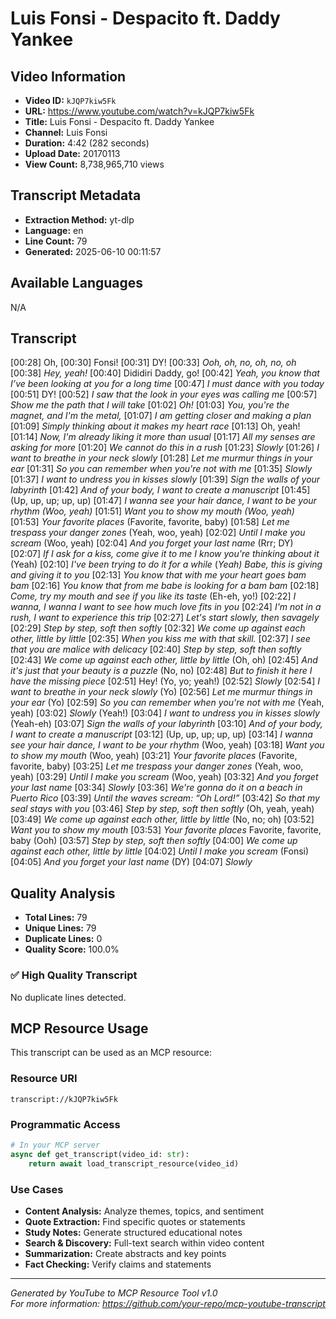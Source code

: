 # Luis Fonsi - Despacito ft. Daddy Yankee

## Video Information

- **Video ID:** `kJQP7kiw5Fk`
- **URL:** https://www.youtube.com/watch?v=kJQP7kiw5Fk
- **Title:** Luis Fonsi - Despacito ft. Daddy Yankee
- **Channel:** Luis Fonsi
- **Duration:** 4:42 (282 seconds)
- **Upload Date:** 20170113
- **View Count:** 8,738,965,710 views

## Transcript Metadata

- **Extraction Method:** yt-dlp
- **Language:** en
- **Line Count:** 79
- **Generated:** 2025-06-10 00:11:57

## Available Languages

N/A

## Transcript

[00:28] Oh,
[00:30] Fonsi!
[00:31] DY!
[00:33] <i>Ooh, oh, no, oh, no, oh</i>
[00:38] <i>Hey, yeah!</i>
[00:40] Dididiri Daddy, go!
[00:42] <i>Yeah, you know that I’ve been looking at you for a long time</i>
[00:47] <i>I must dance with you today</i>
[00:51] DY!
[00:52] <i>I saw that the look in your eyes was calling me</i>
[00:57] <i>Show me the path that I will take</i>
[01:02] <i>Oh!</i>
[01:03] <i>You, you're the magnet, and I'm</i> <i>the metal,</i>
[01:07] <i>I am getting closer and making a plan</i>
[01:09] <i>Simply thinking about it makes my heart race</i>
[01:13] Oh, yeah!
[01:14] <i>Now, I'm already liking it more than usual</i>
[01:17] <i>All my senses are asking for more</i>
[01:20] <i>We cannot do this in a rush</i>
[01:23] <i>Slowly</i>
[01:26] <i>I want to breathe in your neck slowly</i>
[01:28] <i>Let me murmur things in your ear</i>
[01:31] <i>So you can remember when you're not with me</i>
[01:35] <i>Slowly</i>
[01:37] <i>I want to undress you in kisses slowly</i>
[01:39] <i>Sign the walls of your labyrinth</i>
[01:42] <i>And of your body, I want to create a manuscript</i>
[01:45] (Up, up, up; up, up)
[01:47] <i>I wanna see your hair dance,</i> <i>I want to be your rhythm (Woo, yeah)</i>
[01:51] <i>Want you to show my mouth (Woo, yeah)</i>
[01:53] <i>Your favorite places</i> (Favorite, favorite, baby)
[01:58] <i>Let me trespass your danger zones</i> (Yeah, woo, yeah)
[02:02] <i>Until I make you scream</i> (Woo, yeah)
[02:04] <i>And you forget your last name</i> (Rrr; DY)
[02:07] <i>If I ask for a kiss, come give it to me</i> <i>I know you're thinking about it </i>(Yeah)
[02:10] <i>I've been trying to do it for a while</i> (<i>Yeah) Babe, this is giving and giving it to you</i>
[02:13] <i>You know that with me </i> <i>your heart goes bam bam</i>
[02:16] <i>You know that from me babe is looking</i> <i>for a bam bam</i>
[02:18] <i>Come, try my mouth and see </i> <i>if you like its taste</i> (Eh-eh, yo!)
[02:22] <i>I wanna, I wanna</i> <i>I want to see how much love fits in you</i>
[02:24] <i>I'm not in a rush, </i> <i>I want to experience this trip</i>
[02:27] <i>Let's start slowly, then savagely</i>
[02:29] <i>Step by step, soft then softly</i>
[02:32] <i>We come up against each other, little by little</i>
[02:35] <i>When you kiss me with that skill.</i>
[02:37] <i>I see that you are malice with delicacy</i>
[02:40] <i>Step by step, soft then softly</i>
[02:43] <i>We come up against each other, little by little</i> (Oh, oh)
[02:45] <i>And it's just that your beauty</i> <i>is a puzzle</i> (No, no)
[02:48] <i>But to finish it here I have the missing piece</i>
[02:51] Hey! (Yo, yo; yeah!)
[02:52] <i>Slowly</i>
[02:54] <i>I want to breathe in your neck slowly</i> (Yo)
[02:56] <i>Let me murmur things in your ear </i> (Yo)
[02:59] <i>So you can remember</i> <i>when you're not with me </i>(Yeah, yeah)
[03:02] <i>Slowly</i> (Yeah!)
[03:04] <i>I want to undress you in kisses slowly</i> (Yeah-eh)
[03:07] <i>Sign the walls of your labyrinth</i>
[03:10] <i>And of your body, I want to create a manuscript</i>
[03:12] (Up, up, up; up, up)
[03:14] <i>I wanna see your hair dance, </i> <i>I want to be your rhythm </i>(Woo, yeah)
[03:18] <i>Want you to show my mouth</i> (Woo, yeah)
[03:21] <i>Your favorite places </i> (Favorite, favorite, baby)
[03:25] <i>Let me trespass</i> <i>your danger zones </i>(Yeah, woo, yeah)
[03:29] <i>Until I make you scream</i> (Woo, yeah)
[03:32] <i>And you forget your last name</i>
[03:34] <i>Slowly</i>
[03:36] <i>We're gonna do it on a beach</i> <i>in Puerto Rico</i>
[03:39] <i>Until the waves scream: </i> <i>“Oh Lord!”</i>
[03:42] <i>So that my seal stays with you</i>
[03:46] <i>Step by step, soft then softly</i> (Oh, yeah, yeah)
[03:49] <i>We come up against each other, </i> <i>little by little </i>(No, no; oh)
[03:52] <i>Want you to show my mouth</i>
[03:53] <i>Your favorite places</i> Favorite, favorite, baby (Ooh)
[03:57] <i>Step by step, soft then softly</i>
[04:00] <i>We come up against each other, little by little</i>
[04:02] <i>Until I make you scream</i> (Fonsi)
[04:05] <i>And you forget your last name</i> (DY)
[04:07] <i>Slowly</i>


## Quality Analysis

- **Total Lines:** 79
- **Unique Lines:** 79
- **Duplicate Lines:** 0
- **Quality Score:** 100.0%

### ✅ High Quality Transcript

No duplicate lines detected.



## MCP Resource Usage

This transcript can be used as an MCP resource:

### Resource URI
```
transcript://kJQP7kiw5Fk
```

### Programmatic Access
```python
# In your MCP server
async def get_transcript(video_id: str):
    return await load_transcript_resource(video_id)
```

### Use Cases
- **Content Analysis:** Analyze themes, topics, and sentiment
- **Quote Extraction:** Find specific quotes or statements  
- **Study Notes:** Generate structured educational notes
- **Search & Discovery:** Full-text search within video content
- **Summarization:** Create abstracts and key points
- **Fact Checking:** Verify claims and statements

---

*Generated by YouTube to MCP Resource Tool v1.0*  
*For more information: https://github.com/your-repo/mcp-youtube-transcript*
